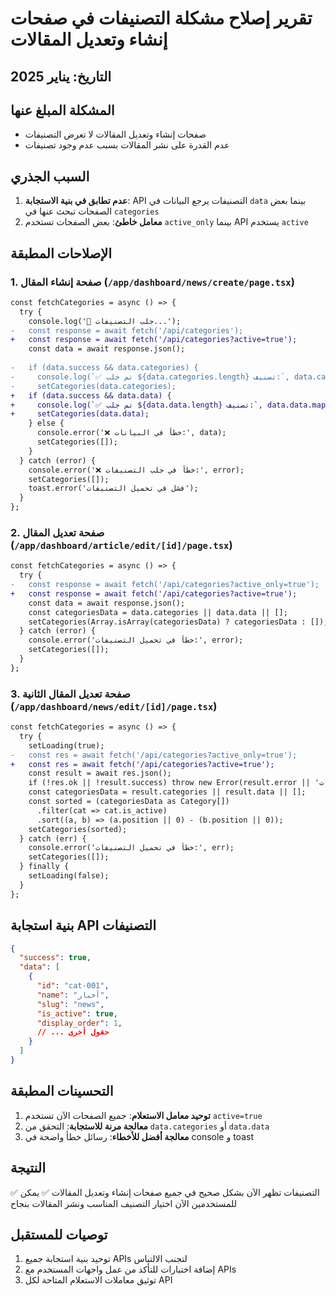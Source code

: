 # تقرير إصلاح مشكلة التصنيفات في صفحات إنشاء وتعديل المقالات

## التاريخ: يناير 2025

## المشكلة المبلغ عنها
- صفحات إنشاء وتعديل المقالات لا تعرض التصنيفات
- عدم القدرة على نشر المقالات بسبب عدم وجود تصنيفات

## السبب الجذري
1. **عدم تطابق في بنية الاستجابة**: API التصنيفات يرجع البيانات في `data` بينما بعض الصفحات تبحث عنها في `categories`
2. **معامل خاطئ**: بعض الصفحات تستخدم `active_only` بينما API يستخدم `active`

## الإصلاحات المطبقة

### 1. صفحة إنشاء المقال (`/app/dashboard/news/create/page.tsx`)
```diff
const fetchCategories = async () => {
  try {
    console.log('🔄 جلب التصنيفات...');
-   const response = await fetch('/api/categories');
+   const response = await fetch('/api/categories?active=true');
    const data = await response.json();
    
-   if (data.success && data.categories) {
-     console.log(`✅ تم جلب ${data.categories.length} تصنيف:`, data.categories.map((c: any) => c.name));
-     setCategories(data.categories);
+   if (data.success && data.data) {
+     console.log(`✅ تم جلب ${data.data.length} تصنيف:`, data.data.map((c: any) => c.name));
+     setCategories(data.data);
    } else {
      console.error('❌ خطأ في البيانات:', data);
      setCategories([]);
    }
  } catch (error) {
    console.error('❌ خطأ في جلب التصنيفات:', error);
    setCategories([]);
    toast.error('فشل في تحميل التصنيفات');
  }
};
```

### 2. صفحة تعديل المقال (`/app/dashboard/article/edit/[id]/page.tsx`)
```diff
const fetchCategories = async () => {
  try {
-   const response = await fetch('/api/categories?active_only=true');
+   const response = await fetch('/api/categories?active=true');
    const data = await response.json();
    const categoriesData = data.categories || data.data || [];
    setCategories(Array.isArray(categoriesData) ? categoriesData : []);
  } catch (error) {
    console.error('خطأ في تحميل التصنيفات:', error);
    setCategories([]);
  }
};
```

### 3. صفحة تعديل المقال الثانية (`/app/dashboard/news/edit/[id]/page.tsx`)
```diff
const fetchCategories = async () => {
  try {
    setLoading(true);
-   const res = await fetch('/api/categories?active_only=true');
+   const res = await fetch('/api/categories?active=true');
    const result = await res.json();
    if (!res.ok || !result.success) throw new Error(result.error || 'فشل تحميل التصنيفات');
    const categoriesData = result.categories || result.data || [];
    const sorted = (categoriesData as Category[])
      .filter(cat => cat.is_active)
      .sort((a, b) => (a.position || 0) - (b.position || 0));
    setCategories(sorted);
  } catch (err) {
    console.error('خطأ في تحميل التصنيفات:', err);
    setCategories([]);
  } finally {
    setLoading(false);
  }
};
```

## بنية استجابة API التصنيفات
```json
{
  "success": true,
  "data": [
    {
      "id": "cat-001",
      "name": "أخبار",
      "slug": "news",
      "is_active": true,
      "display_order": 1,
      // ... حقول أخرى
    }
  ]
}
```

## التحسينات المطبقة
1. **توحيد معامل الاستعلام**: جميع الصفحات الآن تستخدم `active=true`
2. **معالجة مرنة للاستجابة**: التحقق من `data.categories` أو `data.data`
3. **معالجة أفضل للأخطاء**: رسائل خطأ واضحة في console و toast

## النتيجة
✅ التصنيفات تظهر الآن بشكل صحيح في جميع صفحات إنشاء وتعديل المقالات
✅ يمكن للمستخدمين الآن اختيار التصنيف المناسب ونشر المقالات بنجاح

## توصيات للمستقبل
1. توحيد بنية استجابة جميع APIs لتجنب الالتباس
2. إضافة اختبارات للتأكد من عمل واجهات المستخدم مع APIs
3. توثيق معاملات الاستعلام المتاحة لكل API 